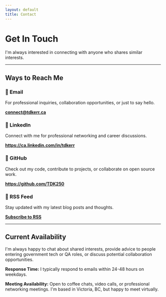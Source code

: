 ```yaml
---
layout: default
title: Contact
---
```


# Get In Touch

I'm always interested in connecting with anyone who shares similar interests.

---

## Ways to Reach Me

<div class="section-grid">
  
  <div class="card">
    <h3>📧 Email</h3>
    <p>For professional inquiries, collaboration opportunities, or just to say hello.</p>
    <p><strong><a href="mailto:connect@tdkerr.ca">connect@tdkerr.ca</a></strong></p>
  </div>

  <div class="card">
    <h3>💼 LinkedIn</h3>
    <p>Connect with me for professional networking and career discussions.</p>
    <p><strong><a href="https://ca.linkedin.com/in/tdkerr" target="_blank" rel="noopener">https://ca.linkedin.com/in/tdkerr</a></strong></p>
  </div>

  <div class="card">
    <h3>🐙 GitHub</h3>
    <p>Check out my code, contribute to projects, or collaborate on open source work.</p>
    <p><strong><a href="https://github.com/TDK250" target="_blank" rel="noopener">https://github.com/TDK250</a></strong></p>
  </div>

  <div class="card">
    <h3>📡 RSS Feed</h3>
    <p>Stay updated with my latest blog posts and thoughts.</p>
    <p><strong><a href="{{ '/feed.xml' | relative_url }}">Subscribe to RSS</a></strong></p>
  </div>

</div>



---

## Current Availability

I'm always happy to chat about shared interests, provide advice to people entering government tech or QA roles, or discuss potential collaboration opportunities.

**Response Time:** I typically respond to emails within 24-48 hours on weekdays.

**Meeting Availability:** Open to coffee chats, video calls, or professional networking meetings. I'm based in Victoria, BC, but happy to meet virtually.
